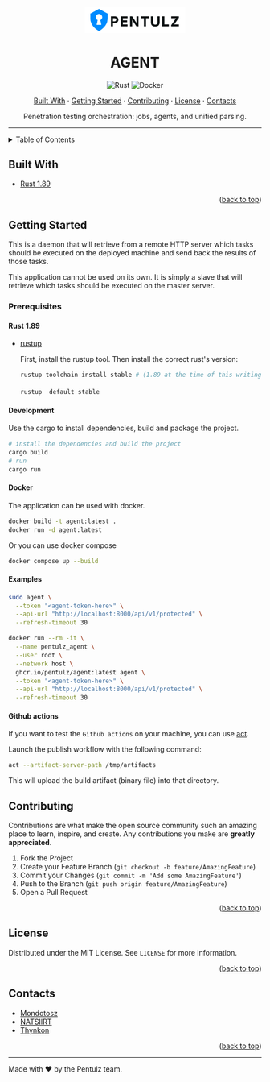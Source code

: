 <a name="readme-top"></a>

<p align="center">
  <a href="https://github.com/Pentulz/Pentulz">
    <img src="https://github.com/Pentulz/.github/blob/main/public/images/logo.png?raw=true" alt="Pentulz" width="200">
  </a>
</p>
<h1 align="center">AGENT</h1>

<p align="center">
  <img alt="Rust" src="https://img.shields.io/badge/Rust-1.89-%23000000.svg?e&logo=rust&logoColor=white" />
  <img alt="Docker" src="https://img.shields.io/badge/Docker-Compose-2496ED?logo=docker&logoColor=white" />
</p>

<p align="center">
  <a href="#built-with">Built With</a>
  ·
  <a href="#getting-started">Getting Started</a>
  ·
  <a href="#contributing">Contributing</a>
  ·
  <a href="#license">License</a>
  ·
  <a href="#contacts">Contacts</a>
</p>

<p align="center">
  Penetration testing orchestration: jobs, agents, and unified parsing.
</p>

---

<details>
  <summary>Table of Contents</summary>
  <ol>
    <li>
        <a href="#built-with">Built With</a>
    </li>
    <li>
      <a href="#getting-started">Getting Started</a>
      <ul>
        <li><a href="#prerequisites">Prerequisites</a></li>
        <li><a href="#development">Development</a></li>
        <li><a href="#docker">Docker</a></li>
        <li><a href="#examples">Examples</a></li>
      </ul>
    </li>
    <li><a href="#license">License</a></li>
    <li><a href="#contacts">Contacts</a></li>
  </ol>
</details>

## Built With

- [Rust 1.89][rust]

<p align="right">(<a href="#readme-top">back to top</a>)</p>

<!-- GETTING STARTED -->

## Getting Started

This is a daemon that will retrieve from a remote HTTP server which tasks should be executed on the deployed machine and send back the results of those tasks.

This application cannot be used on its own. It is simply a slave that will retrieve which tasks should be executed on the master server.

### Prerequisites

#### Rust 1.89

- [rustup][rustup]

  First, install the rustup tool. Then install the correct rust's version:

  ```sh
  rustup toolchain install stable # (1.89 at the time of this writing)

  rustup  default stable
  ```

#### Development

Use the cargo to install dependencies, build and package the project.

```sh
# install the dependencies and build the project
cargo build
# run
cargo run
```

#### Docker

The application can be used with docker.

```sh
docker build -t agent:latest .
docker run -d agent:latest
```

Or you can use docker compose

```sh
docker compose up --build
```

#### Examples

```sh
sudo agent \
  --token "<agent-token-here>" \
  --api-url "http://localhost:8000/api/v1/protected" \
  --refresh-timeout 30
```

```sh
docker run --rm -it \
  --name pentulz_agent \
  --user root \
  --network host \
  ghcr.io/pentulz/agent:latest agent \
  --token "<agent-token-here>" \
  --api-url "http://localhost:8000/api/v1/protected" \
  --refresh-timeout 30
```

#### Github actions

If you want to test the `Github actions` on your machine, you can use [act](https://github.com/nektos/act).

Launch the publish workflow with the following command:

```sh
act --artifact-server-path /tmp/artifacts
```

This will upload the build artifact (binary file) into that directory.

<!-- CONTRIBUTING -->

## Contributing

Contributions are what make the open source community such an amazing place to learn, inspire, and create. Any contributions you make are **greatly appreciated**.

1. Fork the Project
2. Create your Feature Branch (`git checkout -b feature/AmazingFeature`)
3. Commit your Changes (`git commit -m 'Add some AmazingFeature'`)
4. Push to the Branch (`git push origin feature/AmazingFeature`)
5. Open a Pull Request

<p align="right">(<a href="#readme-top">back to top</a>)</p>

<!-- LICENSE -->

## License

Distributed under the MIT License. See `LICENSE` for more information.

<p align="right">(<a href="#readme-top">back to top</a>)</p>

<!-- CONTACT -->

## Contacts

- [Mondotosz](https://github.com/Mondotosz)
- [NATSIIRT](https://github.com/NATSIIRT)
- [Thynkon](https://github.com/Thynkon)

<p align="right">(<a href="#readme-top">back to top</a>)</p>

---

Made with ❤️ by the Pentulz team.

<!-- MARKDOWN LINKS & IMAGES -->
<!-- https://www.markdownguide.org/basic-syntax/#reference-style-links -->

[rust]: https://www.rust-lang.org
[rustup]: https://rustup.rs
